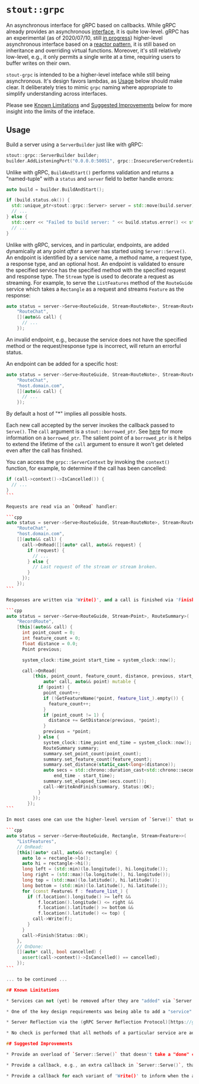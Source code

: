 # `stout::grpc`

An asynchronous interface for gRPC based on callbacks. While gRPC already provides an asynchronous [interface](https://grpc.io/docs/languages/cpp/async), it is quite low-level. gRPC has an experimental (as of 2020/07/10, still [in progress](https://github.com/grpc/grpc/projects/12)) higher-level asynchronous interface based on a [reactor pattern](https://grpc.github.io/grpc/cpp/classgrpc__impl_1_1_server_bidi_reactor.html), it is still based on inheritance and overriding virtual functions. Moreover, it's still relatively low-level, e.g., it only permits a single write at a time, requiring users to buffer writes on their own.

`stout-grpc` is intended to be a higher-level inteface while still being asynchronous. It's design favors lambdas, as [Usage](#usage) below should make clear. It deliberately tries to mimic `grpc` naming where appropriate to simplify understanding across interfaces.

Please see [Known Limitations](#known-limitations) and [Suggested Improvements](#suggested-improvements) below for more insight into the limits of the inteface.

## Usage

Build a server using a `ServerBuilder` just like with gRPC:

```cpp
stout::grpc::ServerBuilder builder;
builder.AddListeningPort("0.0.0.0:50051", grpc::InsecureServerCredentials());
```

Unlike with gRPC, `BuildAndStart()` performs validation and returns a "named-tuple" with a `status` and `server` field to better handle errors:

```cpp
auto build = builder.BuildAndStart();

if (build.status.ok()) {
  std::unique_ptr<stout::grpc::Server> server = std::move(build.server);
  // ...
} else {
  std::cerr << "Failed to build server: " << build.status.error() << std::endl;
  // ...
}
```

Unlike with gRPC, services, and in particular, endpoints, are added dynamically at any point *after* a server has started using `Server::Serve()`. An endpoint is identified by a service name, a method name, a request type, a response type, and an optional host. An endpoint is validated to ensure the specified service has the specified method with the specified request and response type. The `Stream` type is used to decorate a request as streaming. For example, to serve the `ListFeatures` method of the `RouteGuide` service which takes a `Rectangle` as a request and streams `Feature` as the response:

```cpp
auto status = server->Serve<RouteGuide, Stream<RouteNote>, Stream<RouteNote>>(
    "RouteChat",
    [](auto&& call) {
      // ...
    });
```

An invalid endpoint, e.g., because the service does not have the specified method or the request/response type is incorrect,  will return an errorful status.

An endpoint can be added for a specific host:

```cpp
auto status = server->Serve<RouteGuide, Stream<RouteNote>, Stream<RouteNote>>(
    "RouteChat",
    "host.domain.com",
    [](auto&& call) {
      // ...
    });
```

By default a host of "*" implies all possible hosts.

Each new call accepted by the server invokes the callback passed to `Serve()`. The `call` argument is a `stout::borrowed_ptr`. See [here](https://github.com/3rdparty/stout-borrowed-ptr) for more information on a `borrowed_ptr`. The salient point of a `borrowed_ptr` is it helps to extend the lifetime of the `call` argument to ensure it won't get deleted even after the call has finished.

You can access the `grpc::ServerContext` by invoking the `context()` function, for example, to determine if the call has been cancelled:

````cpp
if (call->context()->IsCancelled()) {
  // ...
}
```

Requests are read via an `OnRead` handler:

```cpp
auto status = server->Serve<RouteGuide, Stream<RouteNote>, Stream<RouteNote>>(
    "RouteChat",
    "host.domain.com",
    [](auto&& call) {
      call->OnRead([](auto* call, auto&& request) {
        if (request) {
          // ...
        } else {
          // Last request of the stream or stream broken.
        }
      });
    });
```

Responses are written via 'Write()', and a call is finished via 'Finish()'. Here's a complete example of the `RecordRoute` method of the `RouteGuide` service:

```cpp
auto status = server->Serve<RouteGuide, Stream<Point>, RouteSummary>(
    "RecordRoute",
    [this](auto&& call) {
      int point_count = 0;
      int feature_count = 0;
      float distance = 0.0;
      Point previous;

      system_clock::time_point start_time = system_clock::now();

      call->OnRead(
          [this, point_count, feature_count, distance, previous, start_time](
              auto* call, auto&& point) mutable {
            if (point) {
              point_count++;
              if (!GetFeatureName(*point, feature_list_).empty()) {
                feature_count++;
              }
              if (point_count != 1) {
                distance += GetDistance(previous, *point);
              }
              previous = *point;
            } else {
              system_clock::time_point end_time = system_clock::now();
              RouteSummary summary;
              summary.set_point_count(point_count);
              summary.set_feature_count(feature_count);
              summary.set_distance(static_cast<long>(distance));
              auto secs = std::chrono::duration_cast<std::chrono::seconds>(
                  end_time - start_time);
              summary.set_elapsed_time(secs.count());
              call->WriteAndFinish(summary, Status::OK);
            }
          });
        });
```

In most cases one can use the higher-level version of `Serve()` that sets up the `OnRead` and `OnDone` handler automagically. Here's an example of the `ListFeatures` method from `RouteGuide`:

```cpp
auto status = server->Serve<RouteGuide, Rectangle, Stream<Feature>>(
    "ListFeatures",
    // OnRead:
    [this](auto* call, auto&& rectangle) {
      auto lo = rectangle->lo();
      auto hi = rectangle->hi();
      long left = (std::min)(lo.longitude(), hi.longitude());
      long right = (std::max)(lo.longitude(), hi.longitude());
      long top = (std::max)(lo.latitude(), hi.latitude());
      long bottom = (std::min)(lo.latitude(), hi.latitude());
      for (const Feature& f : feature_list_) {
        if (f.location().longitude() >= left &&
            f.location().longitude() <= right &&
            f.location().latitude() >= bottom &&
            f.location().latitude() <= top) {
          call->Write(f);
        }
      }
      call->Finish(Status::OK);
    },
    // OnDone:
    [](auto* call, bool cancelled) {
      assert(call->context()->IsCancelled() == cancelled);
    });
```

... to be continued ...

## Known Limitations

* Services can not (yet) be removed after they are "added" via `Server::Serve()`.

* One of the key design requirements was being able to add a "service" dynamically, i.e., after the server has started, by calling `Server::Serve()`. This doesn't play nicely with some built-in components of gRPC, such as server reflection (see below). In the short-term we'd like to support adding services **before** the server starts that under the covers use `RegisterService()` so that those services can benefit from any built-in components of gRPC.

* Server Reflection via the (gRPC Server Reflection Protocol)[https://github.com/grpc/grpc/blob/master/doc/server-reflection.md] ***requires*** that all services are registered before the server starts. Because `stout::grpc::Server` is designed to allow services to be added dynamically via invoking `Server::Serve()` at any point during runtime, the reflection server started via `grpc::reflection::InitProtoReflectionServerBuilderPlugin()` will not know about any of the services. One possibility is to build a new implementation of the reflection server that works with dynamic addition/removal of services. A short-term possibility is to only support server reflection for services added before the server starts.

* No check is performed that all methods of a particular service are added via `Server::Serve()`. In practice, this probably won't be an issue as a `grpc::UNIMPLEMENTED` will get returned which is similar to how a lot of services get implemented incrementally (i.e., they implement one method at a time and return a `grpc::UNIMPLEMENTED` until they get to said method).

## Suggested Improvements

* Provide an overload of `Server::Serve()` that doesn't take a "done" calback.

* Provide a callback, e.g., an extra callback in `Server::Serve()`, that is invoked to check the health of a service or service endpoint (method/host). If nothing else, because services can be added dynamically and _after_ a server has been started this will let a router/proxy be able to do the right thing to determine "readiness".

* Provide a callback for each variant of 'Write()' to inform when the actual data is going to the wire.